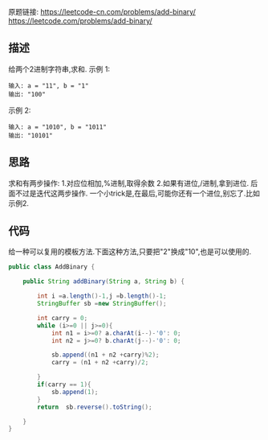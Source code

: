 原题链接:
<https://leetcode-cn.com/problems/add-binary/>
<https://leetcode.com/problems/add-binary/>
<!-- more -->
## 描述
给两个2进制字符串,求和.
示例 1:
```
输入: a = "11", b = "1"
输出: "100"
```
示例 2:
````
输入: a = "1010", b = "1011"
输出: "10101"
````
## 思路
求和有两步操作:
1.对应位相加,%进制,取得余数
2.如果有进位,/进制,拿到进位.
后面不过是迭代这两步操作.
一个小trick是,在最后,可能你还有一个进位,别忘了.比如示例2.

## 代码
给一种可以复用的模板方法.下面这种方法,只要把"2"换成"10",也是可以使用的.
```java
public class AddBinary {

    public String addBinary(String a, String b) {

        int i =a.length()-1,j =b.length()-1;
        StringBuffer sb =new StringBuffer();

        int carry = 0;
        while (i>=0 || j>=0){
            int n1 = i>=0? a.charAt(i--)-'0': 0;
            int n2 = j>=0? b.charAt(j--)-'0': 0;

            sb.append((n1 + n2 +carry)%2);
            carry = (n1 + n2 +carry)/2;

        }
        if(carry == 1){
            sb.append(1);
        }
        return  sb.reverse().toString();

    }
}
```







